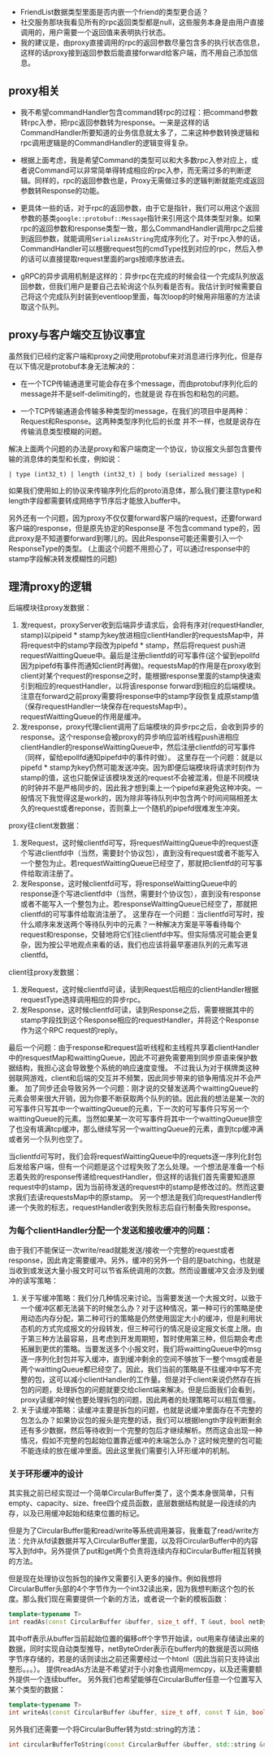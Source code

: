+ FriendList数据类型里面是否内嵌一个friend的类型更合适？
+ 社交服务那块我看见所有的rpc返回类型都是null，这些服务本身是由用户直接调用的，用户需要一个返回值来表明执行状态。
+ 我的建议是，由proxy直接调用的rpc的返回参数尽量包含多的执行状态信息，这样的话proxy接到返回参数后能直接forward给客户端，而不用自己添加信息。

## proxy相关
+ 我不希望commandHandler包含command转rpc的过程：把command参数转rpc入参，把rpc返回参数转为response。一来是这样的话CommandHandler所要知道的业务信息就太多了，二来这种参数转换逻辑和rpc调用逻辑是的CommandHandler的逻辑变得复杂。

+ 根据上面考虑，我是希望Command的类型可以和大多数rpc入参对应上，或者说Command可以非常简单得转成相应的rpc入参，而无需过多的判断逻辑。同样的，rpc的返回参数也是，Proxy无需做过多的逻辑判断就能完成返回参数转Response的功能。

+ 更具体一些的话，对于rpc的返回参数，由于它是指针，我们可以用这个返回参数的基类`google::protobuf::Message`指针来引用这个具体类型对象。如果rpc的返回参数和response类型一致，那么CommandHandler调用rpc之后接到返回参数，就能调用`SerializeAsString`完成序列化了。对于rpc入参的话，CommandHandler可以根据request包的cmdType找到对应的rpc，然后入参的话可以直接提取request里面的args按顺序放进去。

+ gRPC的异步调用机制是这样的：异步rpc在完成的时候会往一个完成队列放返回参数，但我们用户是要自己去轮询这个队列看是否有。我估计到时候需要自己将这个完成队列封装到eventloop里面，每次loop的时候用非阻塞的方法读取这个队列。

## proxy与客户端交互协议事宜
虽然我们已经约定客户端和proxy之间使用protobuf来对消息进行序列化，但是存在以下情况是protobuf本身无法解决的：
+ 在一个TCP传输通道里可能会存在多个message，而由protobuf序列化后的message并不是self-delimiting的，也就是说
存在拆包和粘包的问题。

+ 一个TCP传输通道会传输多种类型的message，在我们的项目中是两种：Request和Response。这两种类型序列化后的长度
并不一样，也就是说存在传输消息类型模糊的问题。

解决上面两个问题的办法是proxy和客户端商定一个协议，协议报文头部包含要传输的消息体的类型和长度，例如说：
```
| type (int32_t) | length (int32_t) | body (serialized message) |
```
如果我们使用如上的协议来传输序列化后的proto消息体，那么我们要注意type和length字段都需要转成网络字节序后才能放入buffer中。

另外还有一个问题，因为proxy不仅仅要forward客户端的request，还要forward客户端的response，但是原先协定的Response是
不包含command type的，因此proxy是不知道要forward到哪儿的。因此Response可能还需要引入一个ResponseType的类型。
(上面这个问题不用担心了，可以通过response中的stamp字段解决转发模糊性的问题)

## 理清proxy的逻辑
后端模块往proxy发数据：
1. 发request，proxyServer收到后端异步请求后，会将有序对(requestHandler, stamp)以pipeid * stamp为key放进相应clientHandler的requestsMap中，并将request中的stamp字段改为pipefd * stamp，然后将request push进requestWaittingQueue中。最后是注册clientfd的可写事件(这个留到epollfd因为pipefd有事件而通知client时再做)。requestsMap的作用是在proxy收到client对某个request的response之时，能根据response里面的stamp快速索引到相应的requestHandler，以将该response forward到相应的后端模块。注意在forward之前proxy需要将response中的stamp字段恢复成原stamp值（保存requestHandler一块保存在requestsMap中）。requestWaittingQueue的作用是缓冲。
2. 发response，proxy代理client调用了后端模块的异步rpc之后，会收到异步的response。这个response会被proxy的异步响应监听线程push进相应clientHandler的responseWaittingQueue中，然后注册clientfd的可写事件（同样，留给epollfd通知pipefd中的事件时做）。
这里存在一个问题：就是以pipefd * stamp为key仍然可能发送冲突。因为即便后端模块将请求时刻作为stamp的值，这也只能保证该模块发送的request不会被混淆，但是不同模块的时钟并不是严格同步的，因此我才想到乘上一个pipefd来避免这种冲突。一般情况下我觉得这是work的，因为除非等待队列中包含两个时间间隔相差太久的request或者reponse，否则乘上一个随机的pipefd很难发生冲突。

proxy往client发数据：
1. 发Request，这时候clientfd可写，将requestWaittingQueue中的request逐个写进clientfd中（当然，需要封个协议包），直到没有request或者不能写入一个整包为止。若requestWaittingQueue已经空了，那就把clientfd的可写事件给取消注册了。
2. 发Response，这时候clientfd可写，将responseWaittingQueue中的response逐个写进clientfd中（当然，需要封个协议包），直到没有response或者不能写入一个整包为止。若responseWaittingQueue已经空了，那就把clientfd的可写事件给取消注册了。
这里存在一个问题：当clientfd可写时，按什么顺序来发送两个等待队列中的元素？一种解决方案是平等看待每个request和response，交替地将它们往clientfd中写。但实际情况可能会更复杂，因为按公平地观点来看的话，我们也应该将最早塞进队列的元素写进clientfd。

client往proxy发数据：
1. 发Request，这时候clientfd可读，读到Request后相应的clientHandler根据requestType选择调用相应的异步rpc。
2. 发Response，这时候clientfd可读，读到Response之后，需要根据其中的stamp字段找到这个Response相应的requestHandler，并将这个Response作为这个RPC request的reply。

最后一个问题：由于response和request监听线程和主线程共享着clientHandler中的resquestMap和waittingQueue，因此不可避免需要用到同步原语来保护数据结构，我担心这会导致整个系统的响应速度变慢。
不过我认为对于棋牌类这种弱联网游戏，client和后端的交互并不频繁，因此同步带来的锁争用情况并不会严重。
加了同步还会导致另外一个问题：刚才说的交替发送两个waittingQueue的元素会带来很大开销，因为你要不断获取两个队列的锁。因此我的想法是某一次的可写事件只写其中一个waittingQueue的元素，下一次的可写事件只写另一个waittingQueue的元素。当然如果某一次可写事件将其中一个waittingQueue排空了也没有填满tcp缓冲，那么继续写另一个waittingQueue的元素，直到tcp缓冲满或者另一个队列也空了。

当clientfd可写时，我们会将requestWaittingQueue中的requets逐一序列化封包后发给客户端，但有一个问题是这个过程失败了怎么处理。一个想法是准备一个标志着失败的response传递给requestHandler，但这样的话我们首先需要知道原request中的stamp，因为当前待发送的request中的stamp是修改过的。然而这要求我们去读requestsMap中的原stamp。
另一个想法是我们向requestHandler传递一个失败的标志，requestHandler收到失败标志后自行制备失败response。

### 为每个clientHandler分配一个发送和接收缓冲的问题：
由于我们不能保证一次write/read就能发送/接收一个完整的request或者response，因此肯定需要缓冲。另外，缓冲的另外一个目的是batching，也就是当收到或发送大量小报文时可以节省系统调用的次数。然而设置缓冲又会涉及到缓冲的读写策略：
1. 关于写缓冲策略：我们分几种情况来讨论。当需要发送一个大报文时，以致于一个缓冲区都无法装下的时候怎么办？对于这种情况，第一种可行的策略是使用动态内存分配，第二种可行的策略是仍然使用固定大小的缓冲，但是利用状态机的方式完成报文的分段转发，但三种可行的情况是设定报文长度上限。由于第三种方法最容易，且考虑到开发周期短，暂时使用第三种，但后期会考虑拓展到更优的策略。当要发送多个小报文时，我们将waittingQueue中的msg逐一序列化封包并写入缓冲，直到缓冲剩余的空间不够放下一整个msg或者是两个waittingQueue都已经空了。因此，我们当前的策略是不往缓冲中写不完整的包，这可以减小clientHandler的工作量。但是对于client来说仍然存在拆包的问题，处理拆包的问题就要交给client端来解决。但是后面我们会看到，proxy读缓冲时候也要处理拆包的问题，因此两者的处理策略可以相互借鉴。
2. 关于读缓冲策略：读缓冲主要是拆包的问题，也就是说缓冲里面存在不完整的包怎么办？如果协议包的报头是完整的话，我们可以根据length字段判断剩余还有多少数据，然后等待收到一个完整的包后才继续解析。然而这会出现一种情况，假如不完整的包起始位置靠近缓冲的末端怎么办？这时候完整的包可能不能连续的放在缓冲里面。因此这里我们需要引入环形缓冲的机制。

### 关于环形缓冲的设计
其实我之前已经实现过一个简单CircularBuffer类了，这个类本身很简单，只有empty、capacity、size、free四个成员函数，底层数据结构就是一段连续的内存，以及已用缓冲起始和结束位置的标记。

但是为了CircularBuffer能和read/write等系统调用兼容，我重载了read/write方法：允许从fd读数据并写入CircularBuffer里面，以及将CircularBuffer中的内容写入到fd中。另外提供了put和get两个负责将连续内存和CircularBuffer相互转换的方法。

但是现在处理协议包拆包的操作又需要引入更多的操作。例如我想将CircularBuffer头部的4个字节作为一个int32读出来，因为我想判断这个包的长度。那么我们现在需要提供一个新的方法，或者说一个新的模板函数：
```c++
template<typename T>
int readAs(const CircularBuffer &buffer, size_t off, T &out, bool netByteOrder = false);
```
其中off表示从buffer当前起始位置的偏移off个字节开始读，out用来存储读出来的数据，同时实现自动类型推导，netByteOrder表示在buffer内的数据是否以网络字节序存储的，若是的话则读出之前还需要经过一个htonl（因此当前只支持读出整形。。。）。
提供readAs方法是不希望对于小对象也调用memcpy，以及还需要额外提供一个连续buffer。
另外我们也希望能够在CircularBuffer任意一个位置写入某个类型的数据：
```c++
template<typename T>
int writeAs(const CircularBuffer &buffer, size_t off, const T &in, bool netByteOrder = false);
```

另外我们还需要一个将CircularBuffer转为std::string的方法：
```c++
int circularBufferToString(const CircularBuffer &buffer, std::string &str);
```

